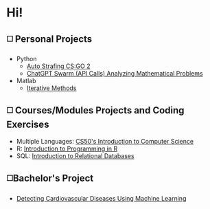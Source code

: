 # Hi!

## ◻️ Personal Projects
- Python
  - [Auto Strafing CS:GO 2](https://github.com/PadTo/Auto_Counter_Strafing_cs_go_2)
  - [ChatGPT Swarm (API Calls) Analyzing Mathematical Problems](https://github.com/PadTo/OpenAi_Swarm)
- Matlab 
  - [Iterative Methods](https://github.com/PadTo/ITERATIVE_METHODS-Matlab-) <!-- Replace # with the actual link -->

## ◻️ Courses/Modules Projects and Coding Exercises 

- Multiple Languages: [CS50's Introduction to Computer Science](https://github.com/PadTo/CS50--Course-)
- R: [Introduction to Programming in R](https://github.com/PadTo/Programming-in-R)
- SQL: [Introduction to Relational Databases](https://github.com/PadTo/Introduction-Relational-Databases--SQL-)

## ◻️Bachelor's Project 
- [Detecting Cardiovascular Diseases Using Machine Learning](https://github.com/PadTo/Detecting-CVDs-Using-ML-MATLAB/tree/main)
